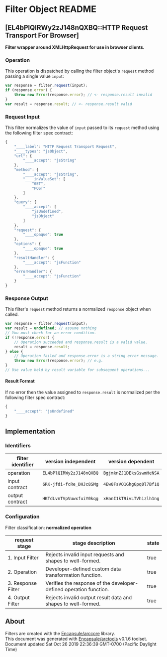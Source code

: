 # Filter Object README

## [EL4bPlQIRWy2zJ148nQXBQ::HTTP Request Transport For Browser]

**Filter wrapper around XMLHttpRequest for use in browser clients.**

### Operation

This operation is dispatched by calling the filter object's `request` method passing a single value `input`:

```JavaScript
var response = filter.request(input);
if (response.error) {
    throw new Error(response.error); // <- response.result invalid
}
var result = response.result; // <- response.result valid
```

### Request Input

This filter normalizes the value of `input` passed to its `request` method using the following filter spec contract:

```JavaScript
{
    "____label": "HTTP Request Transport Request",
    "____types": "jsObject",
    "url": {
        "____accept": "jsString"
    },
    "method": {
        "____accept": "jsString",
        "____inValueSet": [
            "GET",
            "POST"
        ]
    },
    "query": {
        "____accept": [
            "jsUndefined",
            "jsObject"
        ]
    },
    "request": {
        "____opaque": true
    },
    "options": {
        "____opaque": true
    },
    "resultHandler": {
        "____accept": "jsFunction"
    },
    "errorHandler": {
        "____accept": "jsFunction"
    }
}
```


### Response Output

This filter's `request` method returns a normalized `response` object when called.

```JavaScript
var response = filter.request(input);
var result = undefined; // assume nothing
// You must check for an error condition.
if (!response.error) {
    // Operation succeeded and response.result is a valid value.
    result = response.result;
} else {
    // Operation failed and response.error is a string error message.
    throw new Error(response.error); // e.g.
}
// Use value held by result variable for subsequent operations...
```
#### Result Format


If no error then the value assigned to `response.result` is normalized per the following filter spec contract:

```JavaScript
{
    "____accept": "jsUndefined"
}
```


## Implementation

### Identifiers

| filter identifier | version independent | version dependent |
|--------|---------------------|-------------------|
| operation | `EL4bPlQIRWy2zJ148nQXBQ` | `BgjmknZJ1DEksGswmHeNSA` |
| input contract | `6RK-jfdi-fcRe_DHJc8SMg` | `4Ew0FsVO1GhgGpq0l7Bf1Q` |
| output contract | `HKTdLvnTVpVuwxfuiY0kqg` | `xHanI1kT9ivLTVhizlh1ng` |

### Configuration
Filter classification:  **normalized operation**

| request stage | stage description | state |
|-------|---------|---------------|
| 1. Input Filter | Rejects invalid input requests and shapes to well-formed. | true |
| 2. Operation | Developer-defined custom data transformation function. | true |
| 3. Response Filter | Verifies the response of the developer-defined operation function. | true |
| 4. Output Filter | Rejects invalid output result data and shapes to well-formed. | true |

## About
Filters are created with the [Encapsule/arccore](https://github.com/Encapsule/arccore/) library.<br>
This document was generated with [Encapsule/arctools](https://github.com/Encapsule/arctools/) v0.1.6 toolset.<br>
Document updated Sat Oct 26 2019 22:36:39 GMT-0700 (Pacific Daylight Time)


